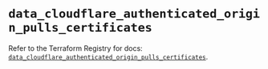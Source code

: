 # `data_cloudflare_authenticated_origin_pulls_certificates`

Refer to the Terraform Registry for docs: [`data_cloudflare_authenticated_origin_pulls_certificates`](https://registry.terraform.io/providers/cloudflare/cloudflare/5.3.0/docs/data-sources/authenticated_origin_pulls_certificates).

